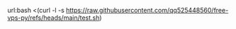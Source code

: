 url:bash <(curl -l -s https://raw.githubusercontent.com/qq525448560/free-vps-py/refs/heads/main/test.sh)
